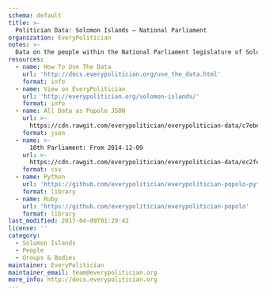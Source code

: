 ```yaml
---
schema: default
title: >-
  Politician Data: Solomon Islands — National Parliament
organization: EveryPolitician
notes: >-
  Data on the people within the National Parliament legislature of Solomon Islands.
resources:
  - name: How To Use The Data
    url: 'http://docs.everypolitician.org/use_the_data.html'
    format: info
  - name: View on EveryPolitician
    url: 'http://everypolitician.org/solomon-islands/'
    format: info
  - name: All Data as Popolo JSON
    url: >-
      https://cdn.rawgit.com/everypolitician/everypolitician-data/c7ebefd20f545902d4c976996ee75d836c920b25/data/Solomon_Islands/Parliament/ep-popolo-v1.0.json
    format: json
  - name: >-
      10th Parliament: From 2014-12-09
    url: >-
      https://cdn.rawgit.com/everypolitician/everypolitician-data/ec2febe4ed50a39c72bdb6e2c1dc73602231e488/data/Solomon_Islands/Parliament/term-10.csv
    format: csv
  - name: Python
    url: 'https://github.com/everypolitician/everypolitician-popolo-python'
    format: library
  - name: Ruby
    url: 'https://github.com/everypolitician/everypolitician-popolo'
    format: library
last_modified: 2017-04-09T01:29:42
license: ''
category:
  - Solomon Islands
  - People
  - Groups & Bodies
maintainer: EveryPolitician
maintainer_email: team@everypolitician.org
more_info: http://docs.everypolitician.org
---
```

